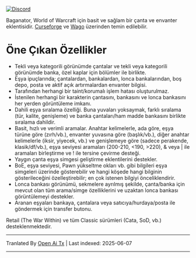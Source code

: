 [![Discord](https://shields.io/badge/discord-comment-lightblue?logo=discord&style=for-the-badge)](https://discord.gg/TtSN6DxSky)

Baganator, World of Warcraft için basit ve sağlam bir çanta ve envanter eklentisidir. [Curseforge](https://www.curseforge.com/wow/addons/baganator) ve [Wago](https://addons.wago.io/addons/baganator/) üzerinden temin edilebilir.

# Öne Çıkan Özellikler

*   Tekli veya kategorili görünümde çantalar ve tekli veya kategorili görünümde banka, özel kaplar için bölümler ile birlikte.
*   Eşya ipuçlarında; çantalardan, bankalardan, lonca bankalarından, boş depo, posta ve aktif açık artırmalardan envanter bilgisi.
*   Tarafından herhangi bir taint/korumalı işlem hatası oluşturulmaz.
*   İstenilen herhangi bir karakterin çantasını, bankasını ve lonca bankasını her yerden görüntüleme imkanı.
*   Dahili eşya sıralama özelliği. Buna yuvaları yoksaymak, farklı sıralama (tür, kalite, genişleme) ve banka çantaları/ham madde bankasını birlikte sıralama dahildir.
*   Basit, hızlı ve verimli aramalar. Anahtar kelimelerle, ada göre, eşya türüne göre (zırh/vb.), envanter yuvasına göre (başlık/vb.), diğer anahtar kelimelerle (iksir, yiyecek, vb.) ve genişlemeye göre (sadece perakende, klasik/df/vb.), eşya seviyesi aramaları (200-210, <190, >220), & veya | ile aramaları birleştirme ve ! ile tersine çevirme desteği.
*   Yaygın çanta eşya simgesi geliştirme eklentilerini destekler.
*   BoE, eşya seviyesi, Pawn yükseltme okları vb. gibi bilgileri eşya simgeleri üzerinde gösterebilir ve hangi köşede hangi bilginin gösterileceğini özelleştirebilir; en çok istenen bilgiyi önceliklendirir.
*   Lonca bankası görünümü, sekmelere ayrılmış şekilde, çanta/banka için mevcut olan tüm arama/simge özelliklerini ve uzaktan lonca bankası görüntülemeyi destekler.
*   Aranan eşyaları bankaya, çantalara veya satıcıya/hurdaya/posta ile göndermek için transfer butonu.

Retail (The War Within) ve tüm Classic sürümleri (Cata, SoD, vb.) desteklenmektedir.

---

Tranlated By [Open Ai Tx](https://github.com/OpenAiTx/OpenAiTx) | Last indexed: 2025-06-07

---